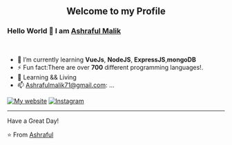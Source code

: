 

<p align="center">
 <h2 align="center" color="blue">Welcome to my Profile</h2>
</p>

### Hello World 👋 I am [Ashraful Malik](https://github.com/Ashraful-malik)
  
<br />
<p>
 
- 🌱 I’m currently learning **VueJs**, **NodeJS**, **ExpressJS**,**mongoDB**
- ⚡ Fun fact:There are over **700** different programming languages!.
- 📒 Learning && Living
- 📫 Ashrafulmalik71@gmail.com: ...

[![My website](https://img.shields.io/badge/-Website-D14836?style=for-the-badge&logo=Website&logoColor=white)](https://ashraful-malik.netlify.app/)
[![Instagram](https://img.shields.io/badge/-Instagram-c13582?style=for-the-badge&logo=instagram&logoColor=white)](https://www.instagram.com/ashraful_malik/)
<div>
</h4>
</div>

--------------------------------------------------------------------------------------------------------------------------------------------------------------------

Have a Great Day!

⭐️ From [Ashraful](https://github.com/Ashraful-malik)
<br />

